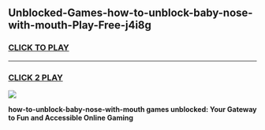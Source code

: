 
## Unblocked-Games-how-to-unblock-baby-nose-with-mouth-Play-Free-j4i8g
<h3>
<a href="https://premium76.site?title=how-to-unblock-baby-nose-with-mouth&ref=23A">CLICK TO PLAY</a></h3>
<hr>

<h3>
<a href="https://premium76.site?title=how-to-unblock-baby-nose-with-mouth&ref=23A">CLICK 2 PLAY</a>
  
</h3>

<a href="https://premium76.site?title=how-to-unblock-baby-nose-with-mouth&ref=23A"><img src="https://clearcache.store/games.png"></a>


**how-to-unblock-baby-nose-with-mouth games unblocked: Your Gateway to Fun and Accessible Online Gaming**
